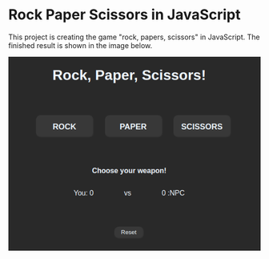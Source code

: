 # Rock Paper Scissors in JavaScript

This project is creating the game "rock, papers, scissors" in JavaScript. The finished result is shown in the image below.

![](/images/finished.jpg)

